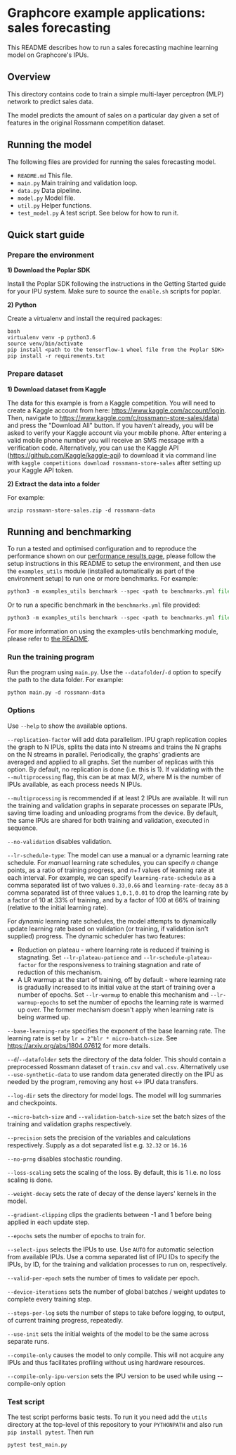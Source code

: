 # Graphcore example applications: sales forecasting
This README describes how to run a sales forecasting machine learning model on Graphcore's IPUs.

## Overview

This directory contains code to train a simple multi-layer perceptron (MLP) network to predict sales data.

The model predicts the amount of sales on a particular day given a set of features in the original Rossmann competition dataset.

## Running the model

The following files are provided for running the sales forecasting model.

* `README.md`   This file.
* `main.py`     Main training and validation loop.
* `data.py`     Data pipeline.
* `model.py`    Model file.
* `util.py`     Helper functions.
* `test_model.py`   A test script. See below for how to run it.

## Quick start guide

### Prepare the environment

**1) Download the Poplar SDK**

Install the Poplar SDK following the instructions in the Getting Started guide for your IPU system. 
Make sure to source the `enable.sh` scripts for poplar.

**2) Python**

Create a virtualenv and install the required packages:

```
bash
virtualenv venv -p python3.6
source venv/bin/activate
pip install <path to the tensorflow-1 wheel file from the Poplar SDK>
pip install -r requirements.txt
```

### Prepare dataset

**1) Download dataset from Kaggle**

The data for this example is from a Kaggle competition. You will need to create a Kaggle account from here: https://www.kaggle.com/account/login. Then, navigate to https://www.kaggle.com/c/rossmann-store-sales/data) and press the "Download All" button. If you haven't already, you will be asked to verify your Kaggle account via your mobile phone. After entering a valid mobile phone number you will receive an SMS message with a verification code. Alternatively, you can use the Kaggle API (https://github.com/Kaggle/kaggle-api) to download it via command line with `kaggle competitions download rossmann-store-sales` after setting up your Kaggle API token.

**2) Extract the data into a folder**

For example:

    unzip rossmann-store-sales.zip -d rossmann-data

## Running and benchmarking

To run a tested and optimised configuration and to reproduce the performance shown on our [performance results page](https://www.graphcore.ai/performance-results), please follow the setup instructions in this README to setup the environment, and then use the `examples_utils` module (installed automatically as part of the environment setup) to run one or more benchmarks. For example:

```python
python3 -m examples_utils benchmark --spec <path to benchmarks.yml file>
```

Or to run a specific benchmark in the `benchmarks.yml` file provided:

```python
python3 -m examples_utils benchmark --spec <path to benchmarks.yml file> --benchmark <name of benchmark>
```

For more information on using the examples-utils benchmarking module, please refer to [the README](https://github.com/graphcore/examples-utils/blob/master/examples_utils/benchmarks/README.md).

### Run the training program

Run the program using `main.py`. Use the `--datafolder`/`-d` option to specify the path to the data folder. For example:

    python main.py -d rossmann-data

### Options

Use `--help` to show the available options.

`--replication-factor` will add data parallelism. IPU graph replication copies the graph to N IPUs, splits the data into N streams and trains the N graphs on the N streams in parallel. Periodically, the graphs' gradients are averaged and applied to all graphs. Set the number of replicas with this option. By default, no replication is done (i.e. this is 1). If validating with the `--multiprocessing` flag, this can be at max M/2, where M is the number of IPUs available, as each process needs N IPUs.

`--multiprocessing` is recommended if at least 2 IPUs are available. It will run the training and validation graphs in separate processes on separate IPUs, saving time loading and unloading programs from the device. By default, the same IPUs are shared for both training and validation, executed in sequence.

`--no-validation` disables validation.

`--lr-schedule-type`: The model can use a manual or a dynamic learning rate schedule.
For _manual_ learning rate schedules, you can specify _n_ change points, as a ratio of training progress, and _n+1_ values of learning rate at each interval.
For example, we can specify `learning-rate-schedule` as a comma separated list of two values `0.33,0.66` and `learning-rate-decay` as a comma separated list of three values `1,0.1,0.01` to drop the learning rate by a factor of 10 at 33% of training, and by a factor of 100 at 66% of training (relative to the initial learning rate).

For _dynamic_ learning rate schedules, the model attempts to dynamically update learning rate based on validation (or training, if validation isn't supplied) progress.
The dynamic scheduler has two features:
* Reduction on plateau - where learning rate is reduced if training is stagnating. Set `--lr-plateau-patience` and `--lr-schedule-plateau-factor` for the responsiveness to training stagnation and rate of reduction of this mechanism.
* A LR warmup at the start of training, off by default - where learning rate is gradually increased to its initial value at the start of training over a number of epochs. Set `--lr-warmup` to enable this mechanism and `--lr-warmup-epochs` to set the number of epochs the learning rate is warmed up over. The former mechanism doesn't apply when learning rate is being warmed up.

`--base-learning-rate` specifies the exponent of the base learning rate. The learning rate is set by `lr = 2^blr * micro-batch-size`. See <https://arxiv.org/abs/1804.07612> for more details.

`--d`/`--datafolder` sets the directory of the data folder. This should contain a preprocessed Rossmann dataset of `train.csv` and `val.csv`. Alternatively use `--use-synthetic-data` to use random data generated directly on the IPU as needed by the program, removing any host <-> IPU data transfers.

`--log-dir` sets the directory for model logs. The model will log summaries and checkpoints.

`--micro-batch-size` and `--validation-batch-size` set the batch sizes of the training and validation graphs respectively.

`--precision` sets the precision of the variables and calculations respectively. Supply as a dot separated list e.g. `32.32` or `16.16`

`--no-prng` disables stochastic rounding.

`--loss-scaling` sets the scaling of the loss. By default, this is 1 i.e. no loss scaling is done.

`--weight-decay` sets the rate of decay of the dense layers' kernels in the model.

`--gradient-clipping` clips the gradients between -1 and 1 before being applied in each update step.

`--epochs` sets the number of epochs to train for.

`--select-ipus` selects the IPUs to use. Use `AUTO` for automatic selection from available IPUs. Use a comma separated list of IPU IDs to specify the IPUs, by ID, for the training and validation processes to run on, respectively.

`--valid-per-epoch` sets the number of times to validate per epoch.

`--device-iterations` sets the number of global batches / weight updates to complete every training step.

`--steps-per-log` sets the number of steps to take before logging, to output, of current training progress, repeatedly.

`--use-init` sets the initial weights of the model to be the same across separate runs.

`--compile-only` causes the model to only compile. This will not acquire any IPUs and thus facilitates
profiling without using hardware resources.

`--compile-only-ipu-version` sets the IPU version to be used while using --compile-only option

### Test script

The test script performs basic tests. To run it you need add the `utils` directory at the top-level of this repository
to your `PYTHONPATH` and also run `pip install pytest`. Then run

    pytest test_main.py
